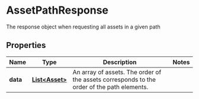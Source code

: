 

# AssetPathResponse

The response object when requesting all assets in a given path

## Properties

| Name | Type | Description | Notes |
|------------ | ------------- | ------------- | -------------|
|**data** | [**List&lt;Asset&gt;**](Asset.md) | An array of assets. The order of the assets corresponds to the order of the path elements.  |  |



